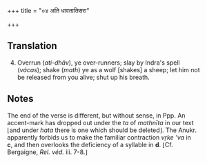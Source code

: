 +++
title = "०४ अति धावतातिसरा"

+++
## Translation
4. Overrun (*ati-dhāv*), ye over-runners; slay by Indra's spell  
(*vácas*); shake (*math*) ye as a wolf \[shakes\] a sheep; let him not  
be released from you alive; shut up his breath.

## Notes
The end of the verse is different, but without sense, in Ppp. An  
accent-mark has dropped out under the *ta* of *mathnīta* in our text  
⌊and under *hata* there is one which should be deleted⌋. The Anukr.  
apparently forbids us to make the familiar contraction *vṛke ’va* in  
**c**, and then overlooks the deficiency of a syllable in **d**. ⌊Cf.  
Bergaigne, *Rel. véd.* iii. 7-8.⌋
